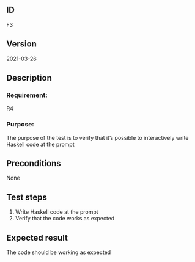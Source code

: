 ## ID

F3

## Version

2021-03-26

## Description

### Requirement: 
R4

### Purpose:
The purpose of the test is to verify that it’s possible to interactively write Haskell code at the prompt

## Preconditions

None

## Test steps
1. Write Haskell code at the prompt
2. Verify that the code works as expected

## Expected result

The code should be working as expected
